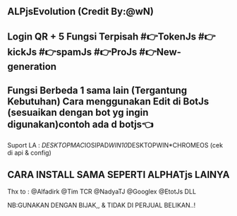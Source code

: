 ALPjsEvolution (Credit By:@wN)
--------
Login QR + 5 Fungsi Terpisah
#👉TokenJs
#👉kickJs
#👉spamJs
#👉ProJs
#👉New-generation
---------
Fungsi Berbeda 1 sama lain (Tergantung Kebutuhan)
Cara menggunakan Edit di BotJs (sesuaikan dengan bot yg ingin digunakan)contoh ada d botjs👈
---------------
Suport LA : *DESKTOPMAC*IOSIPAD*WIN10*DESKTOPWIN*CHROMEOS (cek di api & config)

CARA INSTALL SAMA SEPERTI ALPHATjs LAINYA
---------------

Thx to :
@Alfadirk
@Tim TCR
@NadyaTJ
@Googlex
@EtotJs
DLL

NB:GUNAKAN DENGAN BIJAK,, & TIDAK DI PERJUAL BELIKAN..!

